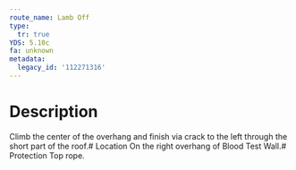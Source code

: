 ```yaml
---
route_name: Lamb Off
type:
  tr: true
YDS: 5.10c
fa: unknown
metadata:
  legacy_id: '112271316'
---
```

# Description
Climb the center of the overhang and finish via crack to the left through the short part of the roof.# Location
On the right overhang of Blood Test Wall.# Protection
Top rope.